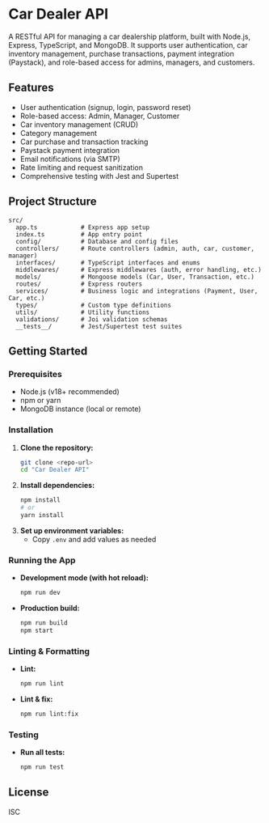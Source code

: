# Car Dealer API

A RESTful API for managing a car dealership platform, built with Node.js, Express, TypeScript, and MongoDB. It supports user authentication, car inventory management, purchase transactions, payment integration (Paystack), and role-based access for admins, managers, and customers.

## Features
- User authentication (signup, login, password reset)
- Role-based access: Admin, Manager, Customer
- Car inventory management (CRUD)
- Category management
- Car purchase and transaction tracking
- Paystack payment integration
- Email notifications (via SMTP)
- Rate limiting and request sanitization
- Comprehensive testing with Jest and Supertest

## Project Structure
```
src/
  app.ts            # Express app setup
  index.ts          # App entry point
  config/           # Database and config files
  controllers/      # Route controllers (admin, auth, car, customer, manager)
  interfaces/       # TypeScript interfaces and enums
  middlewares/      # Express middlewares (auth, error handling, etc.)
  models/           # Mongoose models (Car, User, Transaction, etc.)
  routes/           # Express routers
  services/         # Business logic and integrations (Payment, User, Car, etc.)
  types/            # Custom type definitions
  utils/            # Utility functions
  validations/      # Joi validation schemas
  __tests__/        # Jest/Supertest test suites
```

## Getting Started

### Prerequisites
- Node.js (v18+ recommended)
- npm or yarn
- MongoDB instance (local or remote)

### Installation
1. **Clone the repository:**
   ```bash
   git clone <repo-url>
   cd "Car Dealer API"
   ```
2. **Install dependencies:**
   ```bash
   npm install
   # or
   yarn install
   ```
3. **Set up environment variables:**
   - Copy `.env` and add values as needed

### Running the App
- **Development mode (with hot reload):**
  ```bash
  npm run dev
  ```
- **Production build:**
  ```bash
  npm run build
  npm start
  ```

### Linting & Formatting
- **Lint:**
  ```bash
  npm run lint
  ```
- **Lint & fix:**
  ```bash
  npm run lint:fix
  ```

### Testing
- **Run all tests:**
  ```bash
  npm run test
  ```

## License
ISC
